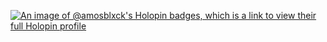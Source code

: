 [![An image of @amosblxck's Holopin badges, which is a link to view their full Holopin profile](https://holopin.me/amosblxck)](https://holopin.io/@amosblxck)
